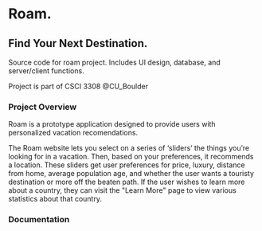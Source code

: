 # Roam.
## Find Your Next Destination.
Source code for roam project.
Includes UI design, database, and server/client functions.

Project is part of CSCI 3308 @CU_Boulder

### Project Overview
Roam is a prototype application designed to provide users with personalized vacation recomendations.

The Roam website lets you select on a series of ‘sliders’ the things you’re looking for in a vacation. Then, based on your preferences, it recommends a location. These sliders get user preferences for price, luxury, distance from home, average population age, and whether the user wants a touristy destination or more off the beaten path. If the user wishes to learn more about a country, they can visit the "Learn More" page to view various statistics about that country.



### Documentation
